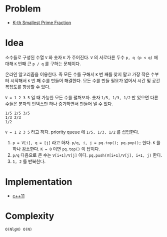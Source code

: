 # Problem

* [K-th Smallest Prime Fraction](https://leetcode.com/problems/k-th-smallest-prime-fraction/)

# Idea

소수들로 구성된 수열 `V` 와 숫자 `K` 가 주어진다. `V` 의 서로다른 두수 
`p, q (p < q)` 에 대해 `K` 번째 큰 `p / q` 를 구하는 문제이다.

온라인 알고리즘을 이용한다. 즉 모든 수를 구해서 `K` 번 째를 찾지 말고
가장 작은 수부터 시작해서 `K` 번 째 수를 만들어 해결한다. 모든 수를
만들 필요가 없어서 시간 및 공간 복잡도를 향상할 수 있다.

`V = 1 2 3 5` 일 때 가능한 모든 수를 펼쳐보자. 숫자 `1/5, 1/3, 1/2` 만
있으면 다른 수들은 분자의 인덱스만 하나 증가하면서 만들어 낼 수 있다.

```
1/5 2/5 3/5
1/3 2/3
1/2
```

`V = 1 2 3 5` 라고 하자. priority queue 에 `1/5, 1/3, 1/2`
를 삽입한다.

1. `p = V[i], q = [j]` 라고 하자. 
   `p/q, i, j = pq.top(); pq.pop();` 한다.
   `K` 를 하나 감소한다. `K = 0` 이면 `pq.top()` 이 답이다.
2. `p/q` 다음으로 큰 수는 `V[i+1]/V[j]` 이다.
   `pq.push(V[i+1]/V[j], i+1, j)` 한다.
3.  `1, 2` 를 반복한다.

# Implementation

* [c++11](a.cpp)

# Complexity

```
O(NlgN) O(N)
```

